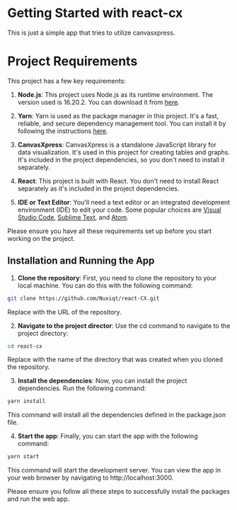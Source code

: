 # Getting Started with react-cx

This is just a simple app that tries to utilize canvasxpress.



# Project Requirements

This project has a few key requirements:

1. **Node.js**: This project uses Node.js as its runtime environment. The version used is 16.20.2. You can download it from [here](https://nodejs.org/en/download/).

2. **Yarn**: Yarn is used as the package manager in this project. It's a fast, reliable, and secure dependency management tool. You can install it by following the instructions [here](https://classic.yarnpkg.com/en/docs/install/).

3. **CanvasXpress**: CanvasXpress is a standalone JavaScript library for data visualization. It's used in this project for creating tables and graphs. It's included in the project dependencies, so you don't need to install it separately.

4. **React**: This project is built with React. You don't need to install React separately as it's included in the project dependencies.

5. **IDE or Text Editor**: You'll need a text editor or an integrated development environment (IDE) to edit your code. Some popular choices are [Visual Studio Code](https://code.visualstudio.com/download), [Sublime Text](https://www.sublimetext.com/3), and [Atom](https://atom.io/).

Please ensure you have all these requirements set up before you start working on the project.

## Installation and Running the App

1. **Clone the repository**: First, you need to clone the repository to your local machine. You can do this with the following command:

```bash
git clone https://github.com/Nuxiqt/react-CX.git
```

Replace <repository-url> with the URL of the repository.

2. **Navigate to the project director**: Use the cd command to navigate to the project directory:

```bash
cd react-cx
```

Replace <project-directory> with the name of the directory that was created when you cloned the repository.

3. **Install the dependencies**: Now, you can install the project dependencies. Run the following command:

```bash
yarn install
```

This command will install all the dependencies defined in the package.json file.


4. **Start the app**: Finally, you can start the app with the following command:

```bash
yarn start
```

This command will start the development server. You can view the app in your web browser by navigating to http://localhost:3000.

Please ensure you follow all these steps to successfully install the packages and run the web app.

